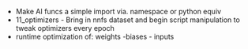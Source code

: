 * Make AI funcs a simple import via. namespace or python equiv
* 11_optimizers - Bring in nnfs dataset and begin script manipulation to tweak optimizers every epoch
* runtime optimization of:  weights -biases - inputs
